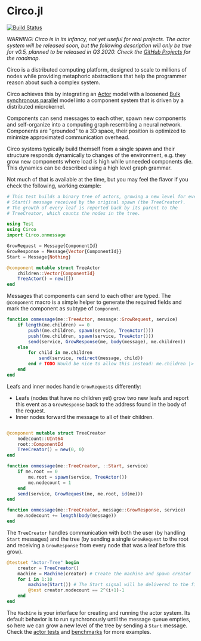 # Circo.jl
[![Build Status](https://travis-ci.com/Circo-dev/Circo.jl.svg?branch=master)](https://travis-ci.com/Circo-dev/Circo.jl)

*WARNING: Circo is in its infancy, not yet useful for real projects. The actor system will be released soon, but the following description will only be true for v0.5, planned to be released in Q3 2020. Check the [GitHub Projects](https://github.com/tisztamo/Circo.jl/projects) for the roadmap.*

Circo is a distributed computing platform, designed to scale to millions of nodes while providing metaphoric abstractions that help the programmer reason about such a complex system.

Circo achieves this by integrating an [Actor](https://en.wikipedia.org/wiki/Actor_model) model with a loosened [Bulk synchronous parallel](https://en.wikipedia.org/wiki/Bulk_synchronous_parallel) model into a component system that is driven by a distributed microkernel.

Components can send messages to each other, spawn new components and self-organize into a computing graph resembling a neural network. Components are "grounded" to a 3D space, their position is optimized to minimize approximated communication overhead.

Circo systems typically build themself from a single spawn and their structure responds dynamically to changes of the environment, e.g. they grow new components where load is high while unneeded components die. This dynamics can be described using a high level graph grammar.

Not much of that is available at the time, but you may feel the flavor if you check the following, working example:

```julia
# This test builds a binary tree of actors, growing a new level for every
# Start() message received by the original spawn (the TreeCreator).
# The growth of every leaf is reported back by its parent to the
# TreeCreator, which counts the nodes in the tree.

using Test
using Circo
import Circo.onmessage

GrowRequest = Message{ComponentId}
GrowResponse = Message{Vector{ComponentId}}
Start = Message{Nothing}

@component mutable struct TreeActor
    children::Vector{ComponentId}
    TreeActor() = new([])
end
```

Messages that components can send to each other are typed. The `@component` macro is a simple helper to generate the required fields and mark the component as subtype of `Component`.

```julia
function onmessage(me::TreeActor, message::GrowRequest, service)
    if length(me.children) == 0
        push!(me.children, spawn(service, TreeActor()))
        push!(me.children, spawn(service, TreeActor()))
        send(service, GrowResponse(me, body(message), me.children))
    else
        for child in me.children
            send(service, redirect(message, child)) 
        end # TODO Would be nice to allow this instead: me.children |> redirect(message) |> send(service))
    end
end
```

Leafs and inner nodes handle `GrowRequest`s differently:
- Leafs (nodes that have no children yet) grow two new leafs and report this event as a `GrowResponse` back to the address found in the body of the request.
- Inner nodes forward the message to all of their children.

```julia

@component mutable struct TreeCreator
    nodecount::UInt64
    root::ComponentId
    TreeCreator() = new(0, 0)
end

function onmessage(me::TreeCreator, ::Start, service)
    if me.root == 0
        me.root = spawn(service, TreeActor())
        me.nodecount = 1
    end
    send(service, GrowRequest(me, me.root, id(me)))
end

function onmessage(me::TreeCreator, message::GrowResponse, service)
    me.nodecount += length(body(message))
end
```

The `TreeCreator` handles communication with both the user (by handling `Start` messages) and the tree (by sending a single `GrowRequest` to the root and receiving a `GrowResponse` from every node that was a leaf before this grow).

```julia
@testset "Actor-Tree" begin
    creator = TreeCreator()
    machine = Machine(creator) # Create the machine and spawn creator
    for i in 1:10
        machine(Start()) # The Start signal will be delivered to the firstly spawned component
        @test creator.nodecount == 2^(i+1)-1
    end
end
```

The `Machine` is your interface for creating and running the actor system. Its default behavior is to run synchronously until the message queue empties, so here we can grow a new level of the tree by sending a `Start` message. Check the [actor tests](https://github.com/tisztamo/Circo.jl/blob/master/test/actor/) and [benchmarks](https://github.com/tisztamo/Circo.jl/tree/master/benchmark) for more examples.
